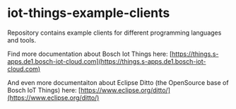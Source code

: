 # iot-things-example-clients
Repository contains example clients for different programming languages and tools.

Find more documentation about Bosch Iot Things here: [https://things.s-apps.de1.bosch-iot-cloud.com](https://things.s-apps.de1.bosch-iot-cloud.com)

And even more documentaiton about Eclipse Ditto (the OpenSource base of Bosch IoT Things) here: [https://www.eclipse.org/ditto/](https://www.eclipse.org/ditto/)
